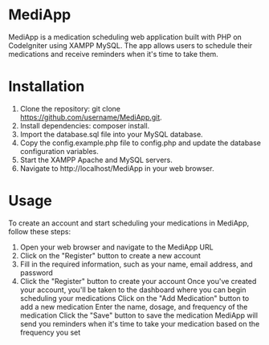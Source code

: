 # MediApp

MediApp is a medication scheduling web application built with PHP on CodeIgniter using XAMPP MySQL. The app allows users to schedule their medications and receive reminders when it's time to take them.
# Installation
1. Clone the repository: git clone https://github.com/username/MediApp.git.
2. Install dependencies: composer install.
3. Import the database.sql file into your MySQL database.
4. Copy the config.example.php file to config.php and update the database configuration variables.
5. Start the XAMPP Apache and MySQL servers.
6. Navigate to http://localhost/MediApp in your web browser.
# Usage  
To create an account and start scheduling your medications in MediApp, follow these steps:

1. Open your web browser and navigate to the MediApp URL
2. Click on the "Register" button to create a new account
3. Fill in the required information, such as your name, email address, and password
4. Click the "Register" button to create your account
Once you've created your account, you'll be taken to the dashboard where you can begin scheduling your medications
Click on the "Add Medication" button to add a new medication
Enter the name, dosage, and frequency of the medication
Click the "Save" button to save the medication
MediApp will send you reminders when it's time to take your medication based on the frequency you set
